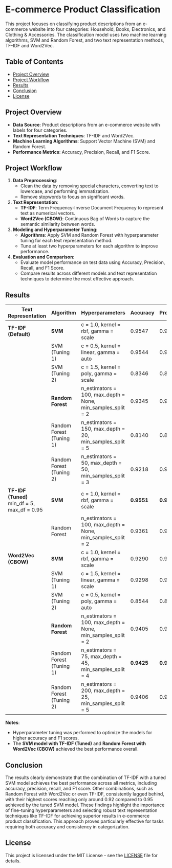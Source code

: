 # E-commerce Product Classification

This project focuses on classifying product descriptions from an e-commerce website into four categories: Household, Books, Electronics, and Clothing & Accessories. The classification model uses two machine learning algorithms, SVM and Random Forest, and two text representation methods, TF-IDF and Word2Vec.

## Table of Contents
- [Project Overview](#project-overview)
- [Project Workflow](#project-workflow)
- [Results](#results)
- [Conclusion](#conclusion)
- [License](#license)

## Project Overview

- **Data Source**: Product descriptions from an e-commerce website with labels for four categories.
- **Text Representation Techniques**: TF-IDF and Word2Vec.
- **Machine Learning Algorithms**: Support Vector Machine (SVM) and Random Forest.
- **Performance Metrics**: Accuracy, Precision, Recall, and F1 Score.

## Project Workflow

1. **Data Preprocessing**: 
   - Clean the data by removing special characters, converting text to lowercase, and performing lemmatization.
   - Remove stopwords to focus on significant words.
2. **Text Representation**:
   - **TF-IDF**: Term Frequency-Inverse Document Frequency to represent text as numerical vectors.
   - **Word2Vec (CBOW)**: Continuous Bag of Words to capture the semantic similarity between words.
3. **Modeling and Hyperparameter Tuning**:
   - **Algorithms**: Apply SVM and Random Forest with hyperparameter tuning for each text representation method.
   - Tune at least two hyperparameters for each algorithm to improve performance.
4. **Evaluation and Comparison**:
   - Evaluate model performance on test data using Accuracy, Precision, Recall, and F1 Score.
   - Compare results across different models and text representation techniques to determine the most effective approach.

## Results

| Text Representation   | Algorithm     | Hyperparameters                              | Accuracy | Precision | Recall | F1 Score |
|-----------------------|---------------|----------------------------------------------|----------|-----------|--------|----------|
| **TF-IDF (Default)**  | **SVM**       | c = 1.0, kernel = rbf, gamma = scale         | 0.9547   | 0.9553    | 0.9547 | 0.9547   |
|                       | SVM (Tuning 1)| c = 0.5, kernel = linear, gamma = auto       | 0.9544   | 0.9546    | 0.9544 | 0.9543   |
|                       | SVM (Tuning 2)| c = 1.5, kernel = poly, gamma = scale        | 0.8346   | 0.8783    | 0.8346 | 0.8357   |
|                       | **Random Forest** | n_estimators = 100, max_depth = None, min_samples_split = 2 | 0.9345 | 0.9338 | 0.9345 | 0.9344 |
|                       | Random Forest (Tuning 1) | n_estimators = 150, max_depth = 20, min_samples_split = 5 | 0.8140 | 0.8630 | 0.8140 | 0.8140 |
|                       | Random Forest (Tuning 2) | n_estimators = 50, max_depth = 50, min_samples_split = 3 | 0.9218 | 0.9260 | 0.9218 | 0.9216 |
| **TF-IDF (Tuned)** <br> min_df = 5, max_df = 0.95 | **SVM** | c = 1.0, kernel = rbf, gamma = scale | **0.9551** | **0.9556** | **0.9551** | **0.9551** |
|                       | Random Forest | n_estimators = 100, max_depth = None, min_samples_split = 2 | 0.9361 | 0.9376 | 0.9361 | 0.9360 |
| **Word2Vec (CBOW)**   | **SVM**       | c = 1.0, kernel = rbf, gamma = scale         | 0.9290   | 0.9292    | 0.9290 | 0.9289   |
|                       | SVM (Tuning 1)| c = 1.5, kernel = linear, gamma = scale      | 0.9298   | 0.9298    | 0.9298 | 0.9297   |
|                       | SVM (Tuning 2)| c = 0.5, kernel = poly, gamma = auto         | 0.8544   | 0.8567    | 0.8544 | 0.8526   |
|                       | **Random Forest** | n_estimators = 100, max_depth = None, min_samples_split = 2 | 0.9405 | 0.9406 | 0.9405 | 0.9405 |
|                       | Random Forest (Tuning 1) | n_estimators = 75, max_depth = 45, min_samples_split = 4 | **0.9425** | **0.9426** | **0.9425** | **0.9424** |
|                       | Random Forest (Tuning 2) | n_estimators = 200, max_depth = 25, min_samples_split = 5 | 0.9406 | 0.9406 | 0.9406 | 0.9406 |

**Notes**:
- Hyperparameter tuning was performed to optimize the models for higher accuracy and F1 scores.
- The **SVM model with TF-IDF (Tuned)** and **Random Forest with Word2Vec (CBOW)** achieved the best performance overall.

## Conclusion

The results clearly demonstrate that the combination of TF-IDF with a tuned SVM model achieves the best performance across all metrics, including accuracy, precision, recall, and F1 score. Other combinations, such as Random Forest with Word2Vec or even TF-IDF, consistently lagged behind, with their highest scores reaching only around 0.92 compared to 0.95 achieved by the tuned SVM model. These findings highlight the importance of fine-tuning hyperparameters and selecting robust text representation techniques like TF-IDF for achieving superior results in e-commerce product classification. This approach proves particularly effective for tasks requiring both accuracy and consistency in categorization.

## License

This project is licensed under the MIT License - see the [LICENSE](LICENSE) file for details.
